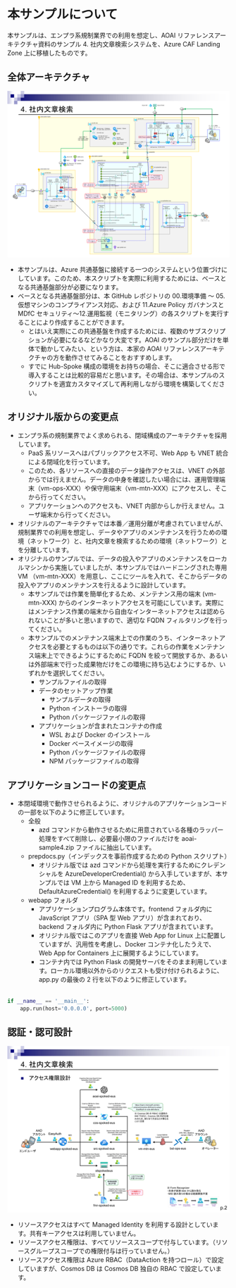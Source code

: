 # 本サンプルについて

本サンプルは、エンプラ系規制業界での利用を想定し、AOAI リファレンスアーキテクチャ資料のサンプル 4. 社内文章検索システムを、Azure CAF Landing Zone 上に移植したものです。

## 全体アーキテクチャ

![Alt text](images/AOAI_ReferenceArchiceture.ppt.png)

- 本サンプルは、Azure 共通基盤に接続する一つのシステムという位置づけにしています。このため、本スクリプトを実際に利用するためには、ベースとなる共通基盤部分が必要になります。
- ベースとなる共通基盤部分は、本 GitHub レポジトリの 00.環境準備 ～ 05.仮想マシンのコンプライアンス対応、および 11.Azure Policy ガバナンスと MDfC セキュリティ～12.運用監視（モニタリング）の各スクリプトを実行することにより作成することができます。
  - とはいえ実際にこの共通基盤を作成するためには、複数のサブスクリプションが必要になるなどかなり大変です。AOAI のサンプル部分だけを単体で動かしてみたい、という方は、本家の AOAI リファレンスアーキテクチャの方を動作させてみることをおすすめします。
  - すでに Hub-Spoke 構成の環境をお持ちの場合、そこに適合させる形で導入することは比較的容易だと思います。その場合は、本サンプルのスクリプトを適宜カスタマイズして再利用しながら環境を構築してください。

## オリジナル版からの変更点

- エンプラ系の規制業界でよく求められる、閉域構成のアーキテクチャを採用しています。
  - PaaS 系リソースへはパブリックアクセス不可、Web App も VNET 統合による閉域化を行っています。
  - このため、各リソースへの直接のデータ操作アクセスは、VNET の外部からでは行えません。データの中身を確認したい場合には、運用管理端末（vm-ops-XXX）や保守用端末（vm-mtn-XXX）にアクセスし、そこから行ってください。
  - アプリケーションへのアクセスも、VNET 内部からしか行えません。ユーザ端末から行ってください。
- オリジナルのアーキテクチャでは本番／運用分離が考慮されていませんが、規制業界での利用を想定し、データやアプリのメンテナンスを行うための環境（ネットワーク）と、社内文章を検索するための環境（ネットワーク）とを分離しています。
- オリジナルのサンプルでは、データの投入やアプリのメンテナンスをローカルマシンから実施していましたが、本サンプルではハードニングされた専用 VM （vm-mtn-XXX）を用意し、ここにツールを入れて、そこからデータの投入やアプリのメンテナンスを行えるように設計しています。
  - 本サンプルでは作業を簡単化するため、メンテナンス用の端末 (vm-mtn-XXX) からのインターネットアクセスを可能にしています。実際にはメンテナンス作業の端末から自由なインターネットアクセスは認められないことが多いと思いますので、適切な FQDN フィルタリングを行ってください。
  - 本サンプルでのメンテナンス端末上での作業のうち、インターネットアクセスを必要とするものは以下の通りです。これらの作業をメンテナンス端末上でできるようにするために FQDN を絞って開放するか、あるいは外部端末で行った成果物だけをこの環境に持ち込むようにするか、いずれかを選択してください。
    - サンプルファイルの取得
    - データのセットアップ作業
      - サンプルデータの取得
      - Python インストーラの取得
      - Python パッケージファイルの取得
    - アプリケーションが含まれたコンテナの作成
      - WSL および Docker のインストール
      - Docker ベースイメージの取得
      - Python パッケージファイルの取得
      - NPM パッケージファイルの取得

## アプリケーションコードの変更点

- 本閉域環境で動作させられるように、オリジナルのアプリケーションコードの一部を以下のように修正しています。
  - 全般
    - azd コマンドから動作させるために用意されている各種のラッパー処理をすべて削除し、必要最小限のファイルだけを aoai-sample4.zip ファイルに抽出しています。
  - prepdocs.py（インデックスを事前作成するための Python スクリプト）
    - オリジナル版では azd コマンドから処理を実行するためにクレデンシャルを AzureDeveloperCredential() から入手していますが、本サンプルでは VM 上から Managed ID を利用するため、DefaultAzureCredential() を利用するように変更しています。
  - webapp フォルダ
    - アプリケーションプログラム本体です。frontend フォルダ内に JavaScript アプリ（SPA 型 Web アプリ）が含まれており、backend フォルダ内に Python Flask アプリが含まれています。
    - オリジナル版ではこのアプリを直接 Web App for Linux 上に配置していますが、汎用性を考慮し、Docker コンテナ化したうえで、 Web App for Containers 上に展開するようにしています。
    - コンテナ内では Python Flask の開発サーバをそのまま利用しています。ローカル環境以外からのリクエストも受け付けられるように、app.py の最後の 2 行を以下のように修正しています。

```Python

if __name__ == '__main__':
    app.run(host='0.0.0.0', port=5000)

```

## 認証・認可設計

![Alt text](images/image-1.png)

- リソースアクセスはすべて Managed Identity を利用する設計としています。共有キーアクセスは利用していません。
- リソースアクセス権限は、すべてリソーススコープで付与しています。（リソースグループスコープでの権限付与は行っていません。）
- リソースアクセス権限は Azure RBAC（DataAction を持つロール）で設定していますが、Cosmos DB は Cosmos DB 独自の RBAC で設定しています。
